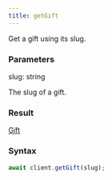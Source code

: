 ```yaml
---
title: getGift
---
```


Get a gift using its slug.


### Parameters 

<div class="flex flex-col gap-3"><div><div class="font-mono" id="p_slug" data-anchor><span class="font-bold">slug</span><span class="opacity-50">:</span> <span>string</span></div><div class="pl-3"><div class="no-margin">

The slug of a gift.

</div></div></div></div>

### Result 

<div class="font-mono"><a href="/gh/types/gift"  >Gift</a></div>

### Syntax

```ts
await client.getGift(slug);
```



